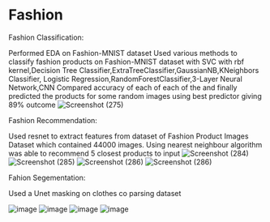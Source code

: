 # Fashion

Fashion Classification:

Performed EDA on Fashion-MNIST dataset
Used various methods to classify fashion products on Fashion-MNIST dataset with SVC with rbf kernel,Decision Tree Classifier,ExtraTreeClassifier,GaussianNB,KNeighbors Classifier,
Logistic Regression,RandomForestClassifier,3-Layer Neural Network,CNN
Compared accuracy of each of each of the and finally predicted the products for some random images using best predictor giving 89% outcome
![Screenshot (275)](https://user-images.githubusercontent.com/57315504/149556556-5fd549ff-14ba-40b2-a74e-bd08e57983c0.png)

Fashion Recommendation:

Used resnet to extract features from dataset of Fashion Product Images Dataset which contained 44000 images.
Using nearest neighbour algorithm was able to recommend 5 closest products to input
![Screenshot (284)](https://user-images.githubusercontent.com/57315504/149558079-600d27f7-dd1a-470b-835d-2896dfe2d1cd.png) ![Screenshot (285)](https://user-images.githubusercontent.com/57315504/149558101-27a2ba27-0298-4da8-8f78-4fc53ad4cfd2.png) ![Screenshot (286)](https://user-images.githubusercontent.com/57315504/149558133-a8f5788c-1e34-4ba4-823b-bb050e13c77f.png) ![Screenshot (286)](https://user-images.githubusercontent.com/57315504/149558146-420bd2a2-ccbd-483f-9244-c5eac44462d4.png)






Fahion Segementation:

Used a Unet masking on clothes co parsing dataset

![image](https://user-images.githubusercontent.com/57315504/149556878-6f7907a0-5389-49b9-ac18-7c59292ba4bb.png)
![image](https://user-images.githubusercontent.com/57315504/149556947-176dfaac-e8e8-49b2-9316-6a14e1d26fae.png)
![image](https://user-images.githubusercontent.com/57315504/149556923-ddb153db-df62-4b9d-ac17-0fbb589d1982.png)
![image](https://user-images.githubusercontent.com/57315504/149556989-6b477cbd-aad9-4616-a718-86a19375423a.png)


